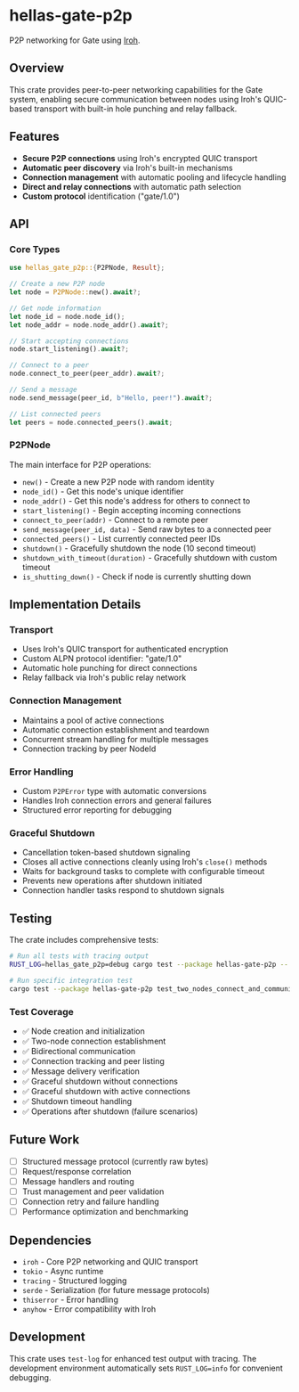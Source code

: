 # hellas-gate-p2p

P2P networking for Gate using [Iroh](https://iroh.computer/).

## Overview

This crate provides peer-to-peer networking capabilities for the Gate system, enabling secure communication between nodes using Iroh's QUIC-based transport with built-in hole punching and relay fallback.

## Features

- **Secure P2P connections** using Iroh's encrypted QUIC transport
- **Automatic peer discovery** via Iroh's built-in mechanisms
- **Connection management** with automatic pooling and lifecycle handling
- **Direct and relay connections** with automatic path selection
- **Custom protocol** identification ("gate/1.0")

## API

### Core Types

```rust
use hellas_gate_p2p::{P2PNode, Result};

// Create a new P2P node
let node = P2PNode::new().await?;

// Get node information
let node_id = node.node_id();
let node_addr = node.node_addr().await?;

// Start accepting connections
node.start_listening().await?;

// Connect to a peer
node.connect_to_peer(peer_addr).await?;

// Send a message
node.send_message(peer_id, b"Hello, peer!").await?;

// List connected peers
let peers = node.connected_peers().await;
```

### P2PNode

The main interface for P2P operations:

- `new()` - Create a new P2P node with random identity
- `node_id()` - Get this node's unique identifier
- `node_addr()` - Get this node's address for others to connect to
- `start_listening()` - Begin accepting incoming connections
- `connect_to_peer(addr)` - Connect to a remote peer
- `send_message(peer_id, data)` - Send raw bytes to a connected peer
- `connected_peers()` - List currently connected peer IDs
- `shutdown()` - Gracefully shutdown the node (10 second timeout)
- `shutdown_with_timeout(duration)` - Gracefully shutdown with custom timeout
- `is_shutting_down()` - Check if node is currently shutting down

## Implementation Details

### Transport

- Uses Iroh's QUIC transport for authenticated encryption
- Custom ALPN protocol identifier: "gate/1.0"
- Automatic hole punching for direct connections
- Relay fallback via Iroh's public relay network

### Connection Management

- Maintains a pool of active connections
- Automatic connection establishment and teardown
- Concurrent stream handling for multiple messages
- Connection tracking by peer NodeId

### Error Handling

- Custom `P2PError` type with automatic conversions
- Handles Iroh connection errors and general failures
- Structured error reporting for debugging

### Graceful Shutdown

- Cancellation token-based shutdown signaling
- Closes all active connections cleanly using Iroh's `close()` methods
- Waits for background tasks to complete with configurable timeout
- Prevents new operations after shutdown initiated
- Connection handler tasks respond to shutdown signals

## Testing

The crate includes comprehensive tests:

```bash
# Run all tests with tracing output
RUST_LOG=hellas_gate_p2p=debug cargo test --package hellas-gate-p2p -- --nocapture

# Run specific integration test
cargo test --package hellas-gate-p2p test_two_nodes_connect_and_communicate -- --nocapture
```

### Test Coverage

- ✅ Node creation and initialization
- ✅ Two-node connection establishment
- ✅ Bidirectional communication
- ✅ Connection tracking and peer listing
- ✅ Message delivery verification
- ✅ Graceful shutdown without connections
- ✅ Graceful shutdown with active connections
- ✅ Shutdown timeout handling
- ✅ Operations after shutdown (failure scenarios)

## Future Work

- [ ] Structured message protocol (currently raw bytes)
- [ ] Request/response correlation
- [ ] Message handlers and routing
- [ ] Trust management and peer validation
- [ ] Connection retry and failure handling
- [ ] Performance optimization and benchmarking

## Dependencies

- `iroh` - Core P2P networking and QUIC transport
- `tokio` - Async runtime
- `tracing` - Structured logging
- `serde` - Serialization (for future message protocols)
- `thiserror` - Error handling
- `anyhow` - Error compatibility with Iroh

## Development

This crate uses `test-log` for enhanced test output with tracing. The development environment automatically sets `RUST_LOG=info` for convenient debugging.
